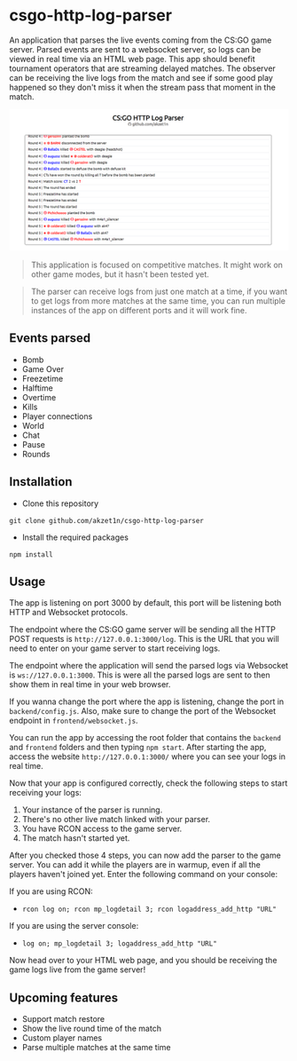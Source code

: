 # csgo-http-log-parser
An application that parses the live events coming from the CS:GO game server. Parsed events are sent to a websocket server, so logs can be viewed in real time via an HTML web page. This app should benefit tournament operators that are streaming delayed matches. The observer can be receiving the live logs from the match and see if some good play happened so they don't miss it when the stream pass that moment in the match.

![Frontend](https://github.com/akzet1n/csgo-http-log-parser/blob/main/screenshot.png?raw=true)

> This application is focused on competitive matches. It might work on other game modes, but it hasn't been tested yet.

> The parser can receive logs from just one match at a time, if you want to get logs from more matches at the same time, you can run multiple instances of the app on different ports and it will work fine.

## Events parsed
- Bomb
- Game Over
- Freezetime
- Halftime
- Overtime
- Kills
- Player connections
- World
- Chat
- Pause
- Rounds

## Installation
- Clone this repository
```
git clone github.com/akzet1n/csgo-http-log-parser
```
- Install the required packages
```
npm install
```

## Usage
The app is listening on port 3000 by default, this port will be listening both HTTP and Websocket protocols.

The endpoint where the CS:GO game server will be sending all the HTTP POST requests is ``http://127.0.0.1:3000/log``. This is the URL that you will need to enter on your game server to start receiving logs.

The endpoint where the application will send the parsed logs via Websocket is `ws://127.0.0.1:3000`. This is were all the parsed logs are sent to then show them in real time in your web browser. 

If you wanna change the port where the app is listening, change the port in ``backend/config.js``. Also, make sure to change the port of the Websocket endpoint in ``frontend/websocket.js``.

You can run the app by accessing the root folder that contains the ``backend`` and ``frontend`` folders and then typing ``npm start``. After starting the app, access the website ``http://127.0.0.1:3000/`` where you can see your logs in real time.

Now that your app is configured correctly, check the following steps to start receiving your logs:

1. Your instance of the parser is running.
2. There's no other live match linked with your parser.
3. You have RCON access to the game server.
4. The match hasn't started yet.

After you checked those 4 steps, you can now add the parser to the game server. You can add it while the players are in warmup, even if all the players haven't joined yet. Enter the following command on your console:

If you are using RCON:
- ```rcon log on; rcon mp_logdetail 3; rcon logaddress_add_http "URL"```

If you are using the server console:
- ```log on; mp_logdetail 3; logaddress_add_http "URL"```

Now head over to your HTML web page, and you should be receiving the game logs live from the game server!

## Upcoming features

- Support match restore
- Show the live round time of the match
- Custom player names
- Parse multiple matches at the same time

